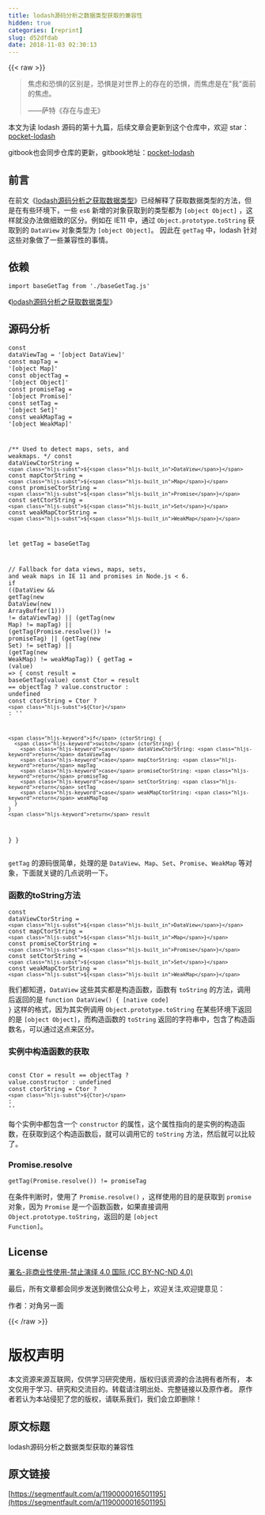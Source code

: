 ```yaml
---
title: lodash源码分析之数据类型获取的兼容性
hidden: true
categories: [reprint]
slug: d52dfdab
date: 2018-11-03 02:30:13
---
```


{{< raw >}}
<blockquote>&#x7126;&#x8651;&#x548C;&#x6050;&#x60E7;&#x7684;&#x533A;&#x522B;&#x662F;&#xFF0C;&#x6050;&#x60E7;&#x662F;&#x5BF9;&#x4E16;&#x754C;&#x4E0A;&#x7684;&#x5B58;&#x5728;&#x7684;&#x6050;&#x60E7;&#xFF0C;&#x800C;&#x7126;&#x8651;&#x662F;&#x5728;&quot;&#x6211;&quot;&#x9762;&#x524D;&#x7684;&#x7126;&#x8651;&#x3002;<p>&#x2014;&#x2014;&#x8428;&#x7279;&#x300A;&#x5B58;&#x5728;&#x4E0E;&#x865A;&#x65E0;&#x300B;</p></blockquote><p>&#x672C;&#x6587;&#x4E3A;&#x8BFB; lodash &#x6E90;&#x7801;&#x7684;&#x7B2C;&#x5341;&#x4E5D;&#x7BC7;&#xFF0C;&#x540E;&#x7EED;&#x6587;&#x7AE0;&#x4F1A;&#x66F4;&#x65B0;&#x5230;&#x8FD9;&#x4E2A;&#x4ED3;&#x5E93;&#x4E2D;&#xFF0C;&#x6B22;&#x8FCE; star&#xFF1A;<a href="https://github.com/yeyuqiudeng/pocket-lodash" rel="nofollow noreferrer" target="_blank">pocket-lodash</a></p><p>gitbook&#x4E5F;&#x4F1A;&#x540C;&#x6B65;&#x4ED3;&#x5E93;&#x7684;&#x66F4;&#x65B0;&#xFF0C;gitbook&#x5730;&#x5740;&#xFF1A;<a href="https://www.gitbook.com/book/yeyuqiudeng/pocket-lodash/details" rel="nofollow noreferrer" target="_blank">pocket-lodash</a></p><h2 id="articleHeader0">&#x524D;&#x8A00;</h2><p>&#x5728;&#x524D;&#x6587;&#x300A;<a href="https://github.com/yeyuqiudeng/pocket-lodash/issues/19" rel="nofollow noreferrer" target="_blank">lodash&#x6E90;&#x7801;&#x5206;&#x6790;&#x4E4B;&#x83B7;&#x53D6;&#x6570;&#x636E;&#x7C7B;&#x578B;</a>&#x300B;&#x5DF2;&#x7ECF;&#x89E3;&#x91CA;&#x4E86;&#x83B7;&#x53D6;&#x6570;&#x636E;&#x7C7B;&#x578B;&#x7684;&#x65B9;&#x6CD5;&#xFF0C;&#x4F46;&#x662F;&#x5728;&#x6709;&#x4E9B;&#x73AF;&#x5883;&#x4E0B;&#xFF0C;&#x4E00;&#x4E9B; <code>es6</code> &#x65B0;&#x589E;&#x7684;&#x5BF9;&#x8C61;&#x83B7;&#x53D6;&#x5230;&#x7684;&#x7C7B;&#x578B;&#x90FD;&#x4E3A; <code>[object Object]</code> &#xFF0C;&#x8FD9;&#x6837;&#x5C31;&#x6CA1;&#x529E;&#x6CD5;&#x505A;&#x7EC6;&#x81F4;&#x7684;&#x533A;&#x5206;&#x3002;&#x4F8B;&#x5982;&#x5728; IE11 &#x4E2D;&#xFF0C;&#x901A;&#x8FC7; <code>Object.prototype.toString</code> &#x83B7;&#x53D6;&#x5230;&#x7684; <code>DataView</code> &#x5BF9;&#x8C61;&#x7C7B;&#x578B;&#x4E3A; <code>[object Object]</code>&#x3002; &#x56E0;&#x6B64;&#x5728; <code>getTag</code> &#x4E2D;&#xFF0C;lodash &#x9488;&#x5BF9;&#x8FD9;&#x4E9B;&#x5BF9;&#x8C61;&#x505A;&#x4E86;&#x4E00;&#x4E9B;&#x517C;&#x5BB9;&#x6027;&#x7684;&#x4E8B;&#x60C5;&#x3002;</p><h2 id="articleHeader1">&#x4F9D;&#x8D56;</h2><div class="widget-codetool" style="display:none"><div class="widget-codetool--inner"><span class="selectCode code-tool" data-toggle="tooltip" data-placement="top" title="" data-original-title="&#x5168;&#x9009;"></span> <span type="button" class="copyCode code-tool" data-toggle="tooltip" data-placement="top" data-clipboard-text="import baseGetTag from &apos;./baseGetTag.js&apos;" title="" data-original-title="&#x590D;&#x5236;"></span> <span type="button" class="saveToNote code-tool" data-toggle="tooltip" data-placement="top" title="" data-original-title="&#x653E;&#x8FDB;&#x7B14;&#x8BB0;"></span></div></div><pre class="javascript hljs"><code class="javascript" style="word-break:break-word;white-space:initial"><span class="hljs-keyword">import</span> baseGetTag <span class="hljs-keyword">from</span> <span class="hljs-string">&apos;./baseGetTag.js&apos;</span></code></pre><p>&#x300A;<a href="https://github.com/yeyuqiudeng/pocket-lodash/issues/19" rel="nofollow noreferrer" target="_blank">lodash&#x6E90;&#x7801;&#x5206;&#x6790;&#x4E4B;&#x83B7;&#x53D6;&#x6570;&#x636E;&#x7C7B;&#x578B;</a>&#x300B;</p><h2 id="articleHeader2">&#x6E90;&#x7801;&#x5206;&#x6790;</h2><div class="widget-codetool" style="display:none"><div class="widget-codetool--inner"><span class="selectCode code-tool" data-toggle="tooltip" data-placement="top" title="" data-original-title="&#x5168;&#x9009;"></span> <span type="button" class="copyCode code-tool" data-toggle="tooltip" data-placement="top" data-clipboard-text="const dataViewTag = &apos;[object DataView]&apos;
const mapTag = &apos;[object Map]&apos;
const objectTag = &apos;[object Object]&apos;
const promiseTag = &apos;[object Promise]&apos;
const setTag = &apos;[object Set]&apos;
const weakMapTag = &apos;[object WeakMap]&apos;

/** Used to detect maps, sets, and weakmaps. */
const dataViewCtorString = `${DataView}`
const mapCtorString = `${Map}`
const promiseCtorString = `${Promise}`
const setCtorString = `${Set}`
const weakMapCtorString = `${WeakMap}`

let getTag = baseGetTag

// Fallback for data views, maps, sets, and weak maps in IE 11 and promises in Node.js &lt; 6.
if ((DataView &amp;&amp; getTag(new DataView(new ArrayBuffer(1))) != dataViewTag) ||
    (getTag(new Map) != mapTag) ||
    (getTag(Promise.resolve()) != promiseTag) ||
    (getTag(new Set) != setTag) ||
    (getTag(new WeakMap) != weakMapTag)) {
  getTag = (value) =&gt; {
    const result = baseGetTag(value)
    const Ctor = result == objectTag ? value.constructor : undefined
    const ctorString = Ctor ? `${Ctor}` : &apos;&apos;

    if (ctorString) {
      switch (ctorString) {
        case dataViewCtorString: return dataViewTag
        case mapCtorString: return mapTag
        case promiseCtorString: return promiseTag
        case setCtorString: return setTag
        case weakMapCtorString: return weakMapTag
      }
    }
    return result
  }
}" title="" data-original-title="&#x590D;&#x5236;"></span> <span type="button" class="saveToNote code-tool" data-toggle="tooltip" data-placement="top" title="" data-original-title="&#x653E;&#x8FDB;&#x7B14;&#x8BB0;"></span></div></div><pre class="javascript hljs"><code class="javascript"><span class="hljs-keyword">const</span> dataViewTag = <span class="hljs-string">&apos;[object DataView]&apos;</span>
<span class="hljs-keyword">const</span> mapTag = <span class="hljs-string">&apos;[object Map]&apos;</span>
<span class="hljs-keyword">const</span> objectTag = <span class="hljs-string">&apos;[object Object]&apos;</span>
<span class="hljs-keyword">const</span> promiseTag = <span class="hljs-string">&apos;[object Promise]&apos;</span>
<span class="hljs-keyword">const</span> setTag = <span class="hljs-string">&apos;[object Set]&apos;</span>
<span class="hljs-keyword">const</span> weakMapTag = <span class="hljs-string">&apos;[object WeakMap]&apos;</span>

<span class="hljs-comment">/** Used to detect maps, sets, and weakmaps. */</span>
<span class="hljs-keyword">const</span> dataViewCtorString = <span class="hljs-string">`<span class="hljs-subst">${<span class="hljs-built_in">DataView</span>}</span>`</span>
<span class="hljs-keyword">const</span> mapCtorString = <span class="hljs-string">`<span class="hljs-subst">${<span class="hljs-built_in">Map</span>}</span>`</span>
<span class="hljs-keyword">const</span> promiseCtorString = <span class="hljs-string">`<span class="hljs-subst">${<span class="hljs-built_in">Promise</span>}</span>`</span>
<span class="hljs-keyword">const</span> setCtorString = <span class="hljs-string">`<span class="hljs-subst">${<span class="hljs-built_in">Set</span>}</span>`</span>
<span class="hljs-keyword">const</span> weakMapCtorString = <span class="hljs-string">`<span class="hljs-subst">${<span class="hljs-built_in">WeakMap</span>}</span>`</span>

<span class="hljs-keyword">let</span> getTag = baseGetTag

<span class="hljs-comment">// Fallback for data views, maps, sets, and weak maps in IE 11 and promises in Node.js &lt; 6.</span>
<span class="hljs-keyword">if</span> ((<span class="hljs-built_in">DataView</span> &amp;&amp; getTag(<span class="hljs-keyword">new</span> <span class="hljs-built_in">DataView</span>(<span class="hljs-keyword">new</span> <span class="hljs-built_in">ArrayBuffer</span>(<span class="hljs-number">1</span>))) != dataViewTag) ||
    (getTag(<span class="hljs-keyword">new</span> <span class="hljs-built_in">Map</span>) != mapTag) ||
    (getTag(<span class="hljs-built_in">Promise</span>.resolve()) != promiseTag) ||
    (getTag(<span class="hljs-keyword">new</span> <span class="hljs-built_in">Set</span>) != setTag) ||
    (getTag(<span class="hljs-keyword">new</span> <span class="hljs-built_in">WeakMap</span>) != weakMapTag)) {
  getTag = <span class="hljs-function">(<span class="hljs-params">value</span>) =&gt;</span> {
    <span class="hljs-keyword">const</span> result = baseGetTag(value)
    <span class="hljs-keyword">const</span> Ctor = result == objectTag ? value.constructor : <span class="hljs-literal">undefined</span>
    <span class="hljs-keyword">const</span> ctorString = Ctor ? <span class="hljs-string">`<span class="hljs-subst">${Ctor}</span>`</span> : <span class="hljs-string">&apos;&apos;</span>

    <span class="hljs-keyword">if</span> (ctorString) {
      <span class="hljs-keyword">switch</span> (ctorString) {
        <span class="hljs-keyword">case</span> dataViewCtorString: <span class="hljs-keyword">return</span> dataViewTag
        <span class="hljs-keyword">case</span> mapCtorString: <span class="hljs-keyword">return</span> mapTag
        <span class="hljs-keyword">case</span> promiseCtorString: <span class="hljs-keyword">return</span> promiseTag
        <span class="hljs-keyword">case</span> setCtorString: <span class="hljs-keyword">return</span> setTag
        <span class="hljs-keyword">case</span> weakMapCtorString: <span class="hljs-keyword">return</span> weakMapTag
      }
    }
    <span class="hljs-keyword">return</span> result
  }
}</code></pre><p><code>getTag</code> &#x7684;&#x6E90;&#x7801;&#x5F88;&#x7B80;&#x5355;&#xFF0C;&#x5904;&#x7406;&#x7684;&#x662F; <code>DataView</code>&#x3001;<code>Map</code>&#x3001;<code>Set</code>&#x3001;<code>Promise</code>&#x3001;<code>WeakMap</code> &#x7B49;&#x5BF9;&#x8C61;&#xFF0C;&#x4E0B;&#x9762;&#x5C31;&#x5173;&#x952E;&#x7684;&#x51E0;&#x70B9;&#x8BF4;&#x660E;&#x4E00;&#x4E0B;&#x3002;</p><h3 id="articleHeader3">&#x51FD;&#x6570;&#x7684;toString&#x65B9;&#x6CD5;</h3><div class="widget-codetool" style="display:none"><div class="widget-codetool--inner"><span class="selectCode code-tool" data-toggle="tooltip" data-placement="top" title="" data-original-title="&#x5168;&#x9009;"></span> <span type="button" class="copyCode code-tool" data-toggle="tooltip" data-placement="top" data-clipboard-text="const dataViewCtorString = `${DataView}`
const mapCtorString = `${Map}`
const promiseCtorString = `${Promise}`
const setCtorString = `${Set}`
const weakMapCtorString = `${WeakMap}`" title="" data-original-title="&#x590D;&#x5236;"></span> <span type="button" class="saveToNote code-tool" data-toggle="tooltip" data-placement="top" title="" data-original-title="&#x653E;&#x8FDB;&#x7B14;&#x8BB0;"></span></div></div><pre class="javascript hljs"><code class="javascript"><span class="hljs-keyword">const</span> dataViewCtorString = <span class="hljs-string">`<span class="hljs-subst">${<span class="hljs-built_in">DataView</span>}</span>`</span>
<span class="hljs-keyword">const</span> mapCtorString = <span class="hljs-string">`<span class="hljs-subst">${<span class="hljs-built_in">Map</span>}</span>`</span>
<span class="hljs-keyword">const</span> promiseCtorString = <span class="hljs-string">`<span class="hljs-subst">${<span class="hljs-built_in">Promise</span>}</span>`</span>
<span class="hljs-keyword">const</span> setCtorString = <span class="hljs-string">`<span class="hljs-subst">${<span class="hljs-built_in">Set</span>}</span>`</span>
<span class="hljs-keyword">const</span> weakMapCtorString = <span class="hljs-string">`<span class="hljs-subst">${<span class="hljs-built_in">WeakMap</span>}</span>`</span></code></pre><p>&#x6211;&#x4EEC;&#x90FD;&#x77E5;&#x9053;&#xFF0C;<code>DataView</code> &#x8FD9;&#x4E9B;&#x5176;&#x5B9E;&#x90FD;&#x662F;&#x6784;&#x9020;&#x51FD;&#x6570;&#xFF0C;&#x51FD;&#x6570;&#x6709; <code>toString</code> &#x7684;&#x65B9;&#x6CD5;&#xFF0C;&#x8C03;&#x7528;&#x540E;&#x8FD4;&#x56DE;&#x7684;&#x662F; <code>function DataView() { [native code] }</code> &#x8FD9;&#x6837;&#x7684;&#x683C;&#x5F0F;&#xFF0C;&#x56E0;&#x4E3A;&#x5176;&#x5B9E;&#x4F8B;&#x8C03;&#x7528; <code>Object.prototype.toString</code> &#x5728;&#x67D0;&#x4E9B;&#x73AF;&#x5883;&#x4E0B;&#x8FD4;&#x56DE;&#x7684;&#x662F; <code>[object Object]</code>&#xFF0C;&#x800C;&#x6784;&#x9020;&#x51FD;&#x6570;&#x7684; <code>toString</code> &#x8FD4;&#x56DE;&#x7684;&#x5B57;&#x7B26;&#x4E32;&#x4E2D;&#xFF0C;&#x5305;&#x542B;&#x4E86;&#x6784;&#x9020;&#x51FD;&#x6570;&#x540D;&#xFF0C;&#x53EF;&#x4EE5;&#x901A;&#x8FC7;&#x8FD9;&#x70B9;&#x6765;&#x533A;&#x5206;&#x3002;</p><h3 id="articleHeader4">&#x5B9E;&#x4F8B;&#x4E2D;&#x6784;&#x9020;&#x51FD;&#x6570;&#x7684;&#x83B7;&#x53D6;</h3><div class="widget-codetool" style="display:none"><div class="widget-codetool--inner"><span class="selectCode code-tool" data-toggle="tooltip" data-placement="top" title="" data-original-title="&#x5168;&#x9009;"></span> <span type="button" class="copyCode code-tool" data-toggle="tooltip" data-placement="top" data-clipboard-text=" const Ctor = result == objectTag ? value.constructor : undefined
 const ctorString = Ctor ? `${Ctor}` : &apos;&apos;" title="" data-original-title="&#x590D;&#x5236;"></span> <span type="button" class="saveToNote code-tool" data-toggle="tooltip" data-placement="top" title="" data-original-title="&#x653E;&#x8FDB;&#x7B14;&#x8BB0;"></span></div></div><pre class="javascript hljs"><code class="javascript"> <span class="hljs-keyword">const</span> Ctor = result == objectTag ? value.constructor : <span class="hljs-literal">undefined</span>
 <span class="hljs-keyword">const</span> ctorString = Ctor ? <span class="hljs-string">`<span class="hljs-subst">${Ctor}</span>`</span> : <span class="hljs-string">&apos;&apos;</span></code></pre><p>&#x6BCF;&#x4E2A;&#x5B9E;&#x4F8B;&#x4E2D;&#x90FD;&#x5305;&#x542B;&#x4E00;&#x4E2A; <code>constructor</code> &#x7684;&#x5C5E;&#x6027;&#xFF0C;&#x8FD9;&#x4E2A;&#x5C5E;&#x6027;&#x6307;&#x5411;&#x7684;&#x662F;&#x5B9E;&#x4F8B;&#x7684;&#x6784;&#x9020;&#x51FD;&#x6570;&#xFF0C;&#x5728;&#x83B7;&#x53D6;&#x5230;&#x8FD9;&#x4E2A;&#x6784;&#x9020;&#x51FD;&#x6570;&#x540E;&#xFF0C;&#x5C31;&#x53EF;&#x4EE5;&#x8C03;&#x7528;&#x5B83;&#x7684; <code>toString</code> &#x65B9;&#x6CD5;&#xFF0C;&#x7136;&#x540E;&#x5C31;&#x53EF;&#x4EE5;&#x6BD4;&#x8F83;&#x4E86;&#x3002;</p><h3 id="articleHeader5">Promise.resolve</h3><div class="widget-codetool" style="display:none"><div class="widget-codetool--inner"><span class="selectCode code-tool" data-toggle="tooltip" data-placement="top" title="" data-original-title="&#x5168;&#x9009;"></span> <span type="button" class="copyCode code-tool" data-toggle="tooltip" data-placement="top" data-clipboard-text="getTag(Promise.resolve()) != promiseTag" title="" data-original-title="&#x590D;&#x5236;"></span> <span type="button" class="saveToNote code-tool" data-toggle="tooltip" data-placement="top" title="" data-original-title="&#x653E;&#x8FDB;&#x7B14;&#x8BB0;"></span></div></div><pre class="javascript hljs"><code class="javascript" style="word-break:break-word;white-space:initial">getTag(<span class="hljs-built_in">Promise</span>.resolve()) != promiseTag</code></pre><p>&#x5728;&#x6761;&#x4EF6;&#x5224;&#x65AD;&#x65F6;&#xFF0C;&#x4F7F;&#x7528;&#x4E86; <code>Promise.resolve()</code> &#xFF0C;&#x8FD9;&#x6837;&#x4F7F;&#x7528;&#x7684;&#x76EE;&#x7684;&#x662F;&#x83B7;&#x53D6;&#x5230; <code>promise</code> &#x5BF9;&#x8C61;&#xFF0C;&#x56E0;&#x4E3A; <code>Promise</code> &#x662F;&#x4E00;&#x4E2A;&#x51FD;&#x6570;&#x51FD;&#x6570;&#xFF0C;&#x5982;&#x679C;&#x76F4;&#x63A5;&#x8C03;&#x7528; <code>Object.prototype.toString</code>&#xFF0C;&#x8FD4;&#x56DE;&#x7684;&#x662F; <code>[object Function]</code>&#x3002;</p><h2 id="articleHeader6">License</h2><p><a href="http://creativecommons.org/licenses/by-nc-nd/4.0/" rel="nofollow noreferrer" target="_blank">&#x7F72;&#x540D;-&#x975E;&#x5546;&#x4E1A;&#x6027;&#x4F7F;&#x7528;-&#x7981;&#x6B62;&#x6F14;&#x7ECE; 4.0 &#x56FD;&#x9645; (CC BY-NC-ND 4.0)</a></p><p>&#x6700;&#x540E;&#xFF0C;&#x6240;&#x6709;&#x6587;&#x7AE0;&#x90FD;&#x4F1A;&#x540C;&#x6B65;&#x53D1;&#x9001;&#x5230;&#x5FAE;&#x4FE1;&#x516C;&#x4F17;&#x53F7;&#x4E0A;&#xFF0C;&#x6B22;&#x8FCE;&#x5173;&#x6CE8;,&#x6B22;&#x8FCE;&#x63D0;&#x610F;&#x89C1;&#xFF1A; <span class="img-wrap"><img data-src="/img/remote/1460000011338189" src="https://static.alili.tech/img/remote/1460000011338189" alt="" title="" style="cursor:pointer"></span></p><p>&#x4F5C;&#x8005;&#xFF1A;&#x5BF9;&#x89D2;&#x53E6;&#x4E00;&#x9762;</p>
{{< /raw >}}

# 版权声明
本文资源来源互联网，仅供学习研究使用，版权归该资源的合法拥有者所有，
本文仅用于学习、研究和交流目的。转载请注明出处、完整链接以及原作者。
原作者若认为本站侵犯了您的版权，请联系我们，我们会立即删除！

## 原文标题
lodash源码分析之数据类型获取的兼容性

## 原文链接
[https://segmentfault.com/a/1190000016501195](https://segmentfault.com/a/1190000016501195)


